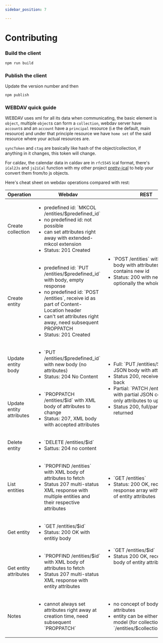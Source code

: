 ```yaml
---
sidebar_position: 7

---
```


# Contributing

### Build the client

```bash
npm run build
```

### Publish the client

Update the version number and then

```bash
npm publish
```

### WEBDAV quick guide

WEBDAV uses xml for all its data when communicating, the basic element is `object`, multiple `object`s can form a `collection`, webdav server have `account`s and an `account` have a `principal` resource (i.e the default, main resource) and under that principle resource we have `home set` of the said resource where your actual resources are.

`syncToken` and `ctag` are basically like hash of the object/collection, if anything in it changes, this token will change.

For caldav, the calendar data in caldav are in `rfc5545` ical format, there's `iCal2Js` and `js2iCal` function with my other project [pretty-jcal](https://github.com/llldar/pretty-jcal) to help your convert them from/to js objects.

Here's cheat sheet on webdav operations compared with rest:

<table>
	<thead>
		<tr>
			<th>Operation</th>
			<th>Webdav</th>
			<th>REST</th>
		</tr>
	</thead>
	<tbody>
		<tr>
			<td>Create collection</td>
			<td>
				<ul>
					<li>predefined id: `MKCOL /entities/$predefined_id`</li>
					<li>no predefined id: not possible</li>
					<li>can set attributes right away with extended-mkcol extension</li>
					<li>Status: 201 Created</li>
				</ul>
			</td>
			<td rowspan="2">
				<ul>
					<li>`POST /entities` with JSON body with attributes, response contains new id</li>
					<li>Status: 200 with new id and optionally the whole object</li>
				</ul>
			</td>
		</tr>
		<tr>
			<td>Create entity</td>
			<td>
				<ul>
					<li>predefined id: `PUT /entities/$predefined_id` with body, empty response</li>
					<li>no predefined id: `POST /entities`, receive id as part of Content-Location header</li>
					<li>can't set attributes right away, need subsequent PROPPATCH</li>
					<li>Status: 201 Created</li>
				</ul>
			</td>
		</tr>
		<tr>
			<td>Update entity body</td>
			<td>
				<ul>
					<li>`PUT /entities/$predefined_id` with new body (no attributes)</li>
					<li>Status: 204 No Content</li>
				</ul>
			</td>
			<td rowspan="2">
				<ul>
					<li>Full: `PUT /entities/$id` with full JSON body with attributes</li>
					<li>Status 200, receive full object back</li>
					<li>Partial: `PATCH /entities/$id` with partial JSON containing only attributes to update.</li>
					<li>Status 200, full/partial object returned</li>
				</ul>
			</td>
		</tr>
		<tr>
			<td>Update entity attributes</td>
			<td>
				<ul>
					<li>`PROPPATCH /entities/$id` with XML body of attributes to change</li>
					<li>Status: 207, XML body with accepted attributes</li>
				</ul>
			</td>
		</tr>
		<tr>
			<td>Delete entity</td>
			<td colspan="2">
				<ul>
					<li>`DELETE /entities/$id`</li>
					<li>Sattus: 204 no content</li>
				</ul>
			</td>
		</tr>
		<tr>
			<td>List entities</td>
			<td>
				<ul>
					<li>`PROPFIND /entities` with XML body of attributes to fetch</li>
					<li>Status 207 multi-status XML response with multiple entities and their respective attributes</li>
				</ul>
			</td>
			<td>
				<ul>
					<li>`GET /entities`</li>
					<li>Status: 200 OK, receive JSON response array with JSON body of entity attributes</li>
				</ul>
			</td>
		</tr>
		<tr>
			<td>Get entity</td>
			<td>
				<ul>
					<li>`GET /entities/$id`</li>
					<li>Status: 200 OK with entitiy body</li>
				</ul>
			</td>
			<td rowspan="2">
				<ul>
					<li>`GET /entities/$id`</li>
					<li>Status 200 OK, receive JSON body of entity attributes</li>
				</ul>
			</td>
		</tr>
		<tr>
			<td>Get entity attributes</td>
			<td>
				<ul>
					<li>`PROPFIND /entities/$id` with XML body of attributes to fetch</li>
					<li>Status 207 multi-status XML response with entity attributes</li>
				</ul>
			</td>
		</tr>
		<tr>
			<td>Notes</td>
			<td>
				<ul>
					<li>cannot always set attributes right away at creation time, need subsequent `PROPPATCH`</li>
				</ul>
			</td>
			<td>
				<ul>
					<li>no concept of body vs attributes</li>
					<li>entity can be either collection or model (for collection `/entities/$collectionId/$itemId`)</li>
				</ul>
			</td>
		</tr>
	</tbody>
</table>